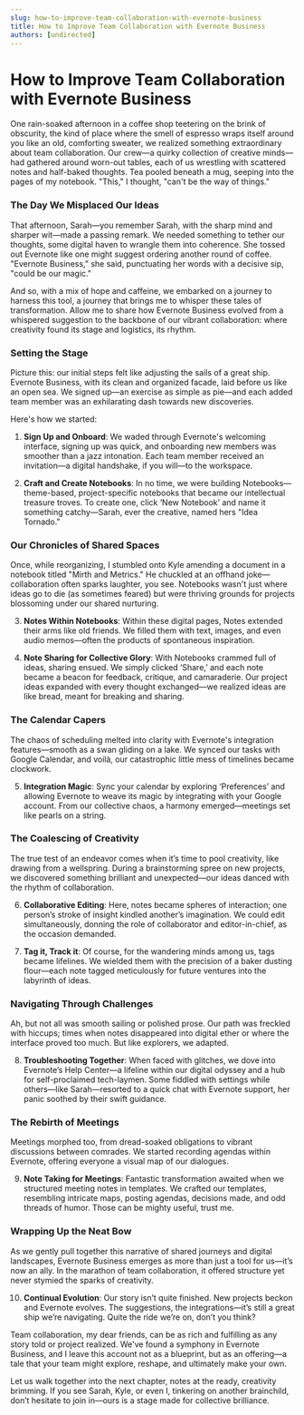 ```yaml
---
slug: how-to-improve-team-collaboration-with-evernote-business
title: How to Improve Team Collaboration with Evernote Business
authors: [undirected]
---
```



# How to Improve Team Collaboration with Evernote Business

One rain-soaked afternoon in a coffee shop teetering on the brink of obscurity, the kind of place where the smell of espresso wraps itself around you like an old, comforting sweater, we realized something extraordinary about team collaboration. Our crew—a quirky collection of creative minds—had gathered around worn-out tables, each of us wrestling with scattered notes and half-baked thoughts. Tea pooled beneath a mug, seeping into the pages of my notebook. "This," I thought, "can't be the way of things."

### The Day We Misplaced Our Ideas

That afternoon, Sarah—you remember Sarah, with the sharp mind and sharper wit—made a passing remark. We needed something to tether our thoughts, some digital haven to wrangle them into coherence. She tossed out Evernote like one might suggest ordering another round of coffee. "Evernote Business," she said, punctuating her words with a decisive sip, "could be our magic."

And so, with a mix of hope and caffeine, we embarked on a journey to harness this tool, a journey that brings me to whisper these tales of transformation. Allow me to share how Evernote Business evolved from a whispered suggestion to the backbone of our vibrant collaboration: where creativity found its stage and logistics, its rhythm.

### Setting the Stage

Picture this: our initial steps felt like adjusting the sails of a great ship. Evernote Business, with its clean and organized facade, laid before us like an open sea. We signed up—an exercise as simple as pie—and each added team member was an exhilarating dash towards new discoveries.

Here's how we started:

1. **Sign Up and Onboard**: We waded through Evernote's welcoming interface, signing up was quick, and onboarding new members was smoother than a jazz intonation. Each team member received an invitation—a digital handshake, if you will—to the workspace.
   
2. **Craft and Create Notebooks**: In no time, we were building Notebooks—theme-based, project-specific notebooks that became our intellectual treasure troves. To create one, click ‘New Notebook’ and name it something catchy—Sarah, ever the creative, named hers "Idea Tornado."

### Our Chronicles of Shared Spaces

Once, while reorganizing, I stumbled onto Kyle amending a document in a notebook titled "Mirth and Metrics." He chuckled at an offhand joke—collaboration often sparks laughter, you see. Notebooks wasn't just where ideas go to die (as sometimes feared) but were thriving grounds for projects blossoming under our shared nurturing.

3. **Notes Within Notebooks**: Within these digital pages, Notes extended their arms like old friends. We filled them with text, images, and even audio memos—often the products of spontaneous inspiration.

4. **Note Sharing for Collective Glory**: With Notebooks crammed full of ideas, sharing ensued. We simply clicked ‘Share,’ and each note became a beacon for feedback, critique, and camaraderie. Our project ideas expanded with every thought exchanged—we realized ideas are like bread, meant for breaking and sharing.

### The Calendar Capers

The chaos of scheduling melted into clarity with Evernote's integration features—smooth as a swan gliding on a lake. We synced our tasks with Google Calendar, and voilà, our catastrophic little mess of timelines became clockwork.

5. **Integration Magic**: Sync your calendar by exploring ‘Preferences’ and allowing Evernote to weave its magic by integrating with your Google account. From our collective chaos, a harmony emerged—meetings set like pearls on a string.

### The Coalescing of Creativity

The true test of an endeavor comes when it’s time to pool creativity, like drawing from a wellspring. During a brainstorming spree on new projects, we discovered something brilliant and unexpected—our ideas danced with the rhythm of collaboration.

6. **Collaborative Editing**: Here, notes became spheres of interaction; one person’s stroke of insight kindled another’s imagination. We could edit simultaneously, donning the role of collaborator and editor-in-chief, as the occasion demanded.

7. **Tag it, Track it**: Of course, for the wandering minds among us, tags became lifelines. We wielded them with the precision of a baker dusting flour—each note tagged meticulously for future ventures into the labyrinth of ideas.

### Navigating Through Challenges

Ah, but not all was smooth sailing or polished prose. Our path was freckled with hiccups; times when notes disappeared into digital ether or where the interface proved too much. But like explorers, we adapted.

8. **Troubleshooting Together**: When faced with glitches, we dove into Evernote’s Help Center—a lifeline within our digital odyssey and a hub for self-proclaimed tech-laymen. Some fiddled with settings while others—like Sarah—resorted to a quick chat with Evernote support, her panic soothed by their swift guidance.

### The Rebirth of Meetings

Meetings morphed too, from dread-soaked obligations to vibrant discussions between comrades. We started recording agendas within Evernote, offering everyone a visual map of our dialogues.

9. **Note Taking for Meetings**: Fantastic transformation awaited when we structured meeting notes in templates. We crafted our templates, resembling intricate maps, posting agendas, decisions made, and odd threads of humor. Those can be mighty useful, trust me.

### Wrapping Up the Neat Bow

As we gently pull together this narrative of shared journeys and digital landscapes, Evernote Business emerges as more than just a tool for us—it’s now an ally. In the marathon of team collaboration, it offered structure yet never stymied the sparks of creativity.

10. **Continual Evolution**: Our story isn’t quite finished. New projects beckon and Evernote evolves. The suggestions, the integrations—it’s still a great ship we’re navigating. Quite the ride we’re on, don’t you think?

Team collaboration, my dear friends, can be as rich and fulfilling as any story told or project realized. We've found a symphony in Evernote Business, and I leave this account not as a blueprint, but as an offering—a tale that your team might explore, reshape, and ultimately make your own.

Let us walk together into the next chapter, notes at the ready, creativity brimming. If you see Sarah, Kyle, or even I, tinkering on another brainchild, don’t hesitate to join in—ours is a stage made for collective brilliance.